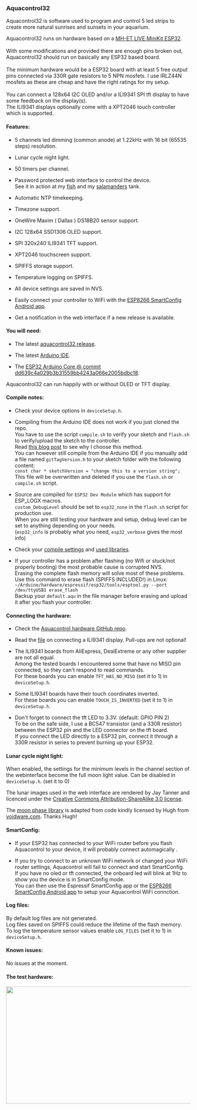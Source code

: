 ### Aquacontrol32

Aquacontrol32 is software used to program and control 5 led strips to create more natural sunrises and sunsets in your aquarium.

Aquacontrol32 runs on hardware based on a [MH-ET LIVE MiniKit ESP32](http://mh.nodebb.com/topic/8/new-mh-et-live-minikit-for-esp32).
<br><br>With some modifications and provided there are enough pins broken out, Aquacontrol32 should run on basically any ESP32 based board.
<br><br>The minimum hardware would be a ESP32 board with at least 5 free output pins connected via 330R gate resistors to 5 NPN mosfets. I use IRLZ44N mosfets as these are cheap and have the right ratings for my setup.
<br><br>You can connect a 128x64 I2C OLED and/or a ILI9341 SPI tft display to have some feedback on the display(s).
<br>The ILI9341 displays optionally come with a XPT2046 touch controller which is supported.

#### Features:

- 5 channels led dimming (common anode) at 1.22kHz with 16 bit (65535 steps) resolution.

- Lunar cycle night light.

- 50 timers per channel.

- Password protected web interface to control the device.
<br>See it in action at my [fish](https://vissen.wasietsmet.nl/) and my [salamanders](https://salamanders.wasietsmet.nl/) tank.

- Automatic NTP timekeeping.

- Timezone support.

- OneWire Maxim ( Dallas ) DS18B20 sensor support.

- I2C 128x64 SSD1306 OLED support.

- SPI 320x240 ILI9341 TFT support.

- XPT2046 touchscreen support.

- SPIFFS storage support.

- Temperature logging on SPIFFS.

- All device settings are saved in NVS.

- Easily connect your controller to WiFi with the [ESP8266 SmartConfig Android app](https://play.google.com/store/apps/details?id=com.cmmakerclub.iot.esptouch&hl=nl).

- Get a notification in the web interface if a new release is available.


#### You will need:

- The latest [aquacontrol32 release](https://github.com/CelliesProjects/aquacontrol32/releases/latest).

- The latest [Arduino IDE](https://arduino.cc/).

- The [ESP32 Arduino Core @ commit dd639c4a029b3b31559bb4243a066e2005bdbc18](https://github.com/espressif/arduino-esp32/commit/dd639c4a029b3b31559bb4243a066e2005bdbc18).


Aquacontrol32 can run happily with or without OLED or TFT display.

#### Compile notes:

- Check your device options in `deviceSetup.h`.
- Compiling from the Arduino IDE does not work if you just cloned the repo.
<br>You have to use the script `compile.sh` to verify your sketch and `flash.sh` to verify/upload the sketch to the controller.
<br>Read [this blog post](https://wasietsmet.nl/arduino/add-git-tag-and-version-number-to-an-arduino-sketch/) to see why I choose this method.
<br>You can however still compile from the Arduino IDE if you manually add a file named `gitTagVersion.h` to your sketch folder with the following content:
<br>`const char * sketchVersion = "change this to a version string";`
<br>This file will be overwritten and deleted if you use the `flash.sh` or `compile.sh` script.

- Source are compiled for `ESP32 Dev Module` which has support for ESP_LOGX macros.
<br>`custom_DebugLevel` should be set to `esp32_none` in the `flash.sh` script for production use.
<br>When you are still testing your hardware and setup, debug level can be set to anything depending on your needs.
<br>(`esp32_info` is probably what you need, `esp32_verbose` gives the most info)

- Check your [compile settings](compile_options.md) and [used libraries](libraries.md).

- If your controller has a problem after flashing (no Wifi or stuck/not properly booting) the most probable cause is corrupted NVS.
<br>Erasing the complete flash memory will solve most of these problems.
<br>Use this command to erase flash (SPIFFS INCLUDED!) in Linux:
<br>`~/Arduino/hardware/espressif/esp32/tools/esptool.py --port /dev/ttyUSB1 erase_flash`
<br>Backup your `default.aqu` in the file manager before erasing and upload it after you flash your controller.

#### Connecting the hardware:

- Check the [Aquacontrol hardware GitHub repo](https://github.com/CelliesProjects/aquacontrol-hardware).

- Read the [file](tft_board_pins.md) on connecting a ILI9341 display. Pull-ups are not optional!

- The ILI9341 boards from AliExpress, DealExtreme or any other supplier are not all equal.
<br>Among the tested boards I encountered some that have no MISO pin connected, so they can't respond to read commands.
<br>For these boards you can enable `TFT_HAS_NO_MISO` (set it to 1) in `deviceSetup.h`.

- Some ILI9341 boards have their touch coordinates inverted.
<br>For these boards you can enable `TOUCH_IS_INVERTED` (set it to 1) in `deviceSetup.h`.

- Don't forget to connect the tft LED to 3.3V. (default: GPIO PIN 2)
<br>To be on the safe side, I use a BC547 transistor (and a 330R resistor) between the ESP32 pin and the LED connector on the tft board.
<br>If you connect the LED directly to a ESP32 pin, connect it through a 330R resistor in series to prevent burning up your ESP32.

#### Lunar cycle night light:

When enabled, the settings for the minimum levels in the channel section of the webinterface become the full moon light value.
Can be disabled in `deviceSetup.h`. (set it to 0)

The lunar images used in the web interface are rendered by Jay Tanner and licenced under the [Creative Commons Attribution-ShareAlike 3.0 license](docs/near_side_256x256x8/README.md).

The [moon phase library](https://github.com/CelliesProjects/MoonPhase) is adapted from code kindly licensed by Hugh from [voidware.com](http://www.voidware.com/). Thanks Hugh!

#### SmartConfig:

- If your ESP32 has connected to your WiFi router before you flash Aquacontrol to your device, it will probably connect automagically .

- If you try to connect to an unknown WiFi network or changed your WiFi router settings, Aquacontrol will fail to connect and start SmartConfig.
<br>If you have no oled or tft connected, the onboard led will blink at 1Hz to show you the device is in SmartConfig mode.
<br>You can then use the Espressif SmartConfig app or the [ESP8266 SmartConfig Android app](https://play.google.com/store/apps/details?id=com.cmmakerclub.iot.esptouch&hl=nl) to setup your Aquacontrol WiFi connction.

#### Log files:

By default log files are not generated.
<br>Log files saved on SPIFFS could reduce the lifetime of the flash memory.
<br>To log the temperature sensor values enable `LOG_FILES` (set it to 1) in `deviceSetup.h`.

#### Known issues:

No issues at the moment.

#### The test hardware:

<a href="https://user-images.githubusercontent.com/24290108/33763793-1df0fe98-dc12-11e7-82a5-853e5a1d07d1.JPG"><img src="https://user-images.githubusercontent.com/24290108/33763798-2385a69c-dc12-11e7-81c4-2429f2fb88fd.JPG" height="320" width="512" ></a>
